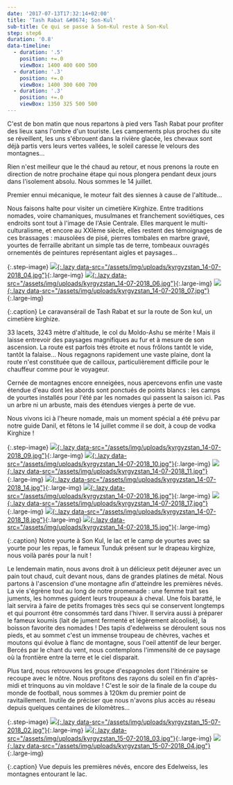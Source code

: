 ```yaml
---
date: '2017-07-13T17:32:14+02:00'
title: 'Tash Rabat &#8674; Son-Kul'
sub-title: Ce qui se passe à Son-Kul reste à Son-Kul
step: step6
duration: '0.8'
data-timeline:
  - duration: '.5'
    position: +=.0
    viewBox: 1400 400 600 500
  - duration: '.3'
    position: +=.0
    viewBox: 1400 300 600 700
  - duration: '.3'
    position: +=.0
    viewBox: 1350 325 500 500
---
```

C'est de bon matin que nous repartons à pied vers Tash Rabat pour profiter des lieux sans l'ombre d'un touriste. Les campements plus proches du site se réveillent, les uns s'ébrouent dans la rivière glacée, les chevaux sont déjà partis vers leurs vertes vallées, le soleil caresse le velours des montagnes...

Rien n'est meilleur que le thé chaud au retour, et nous prenons la route en direction de notre prochaine étape qui nous plongera pendant deux jours dans l'isolement absolu. Nous sommes le 14 juillet.

Premier ennui mécanique, le moteur fait des siennes à cause de l'altitude...

Nous faisons halte pour visiter un cimetière Kirghize. Entre traditions nomades, voire chamaniques, musulmanes et franchement soviétiques, ces endroits sont tout à l'image de l'Asie Centrale. Elles marquent le multi-culturalisme, et encore au XXIème siècle, elles restent des témoignages de ces brassages : mausolées de pisé, pierres tombales en marbre gravé, yourtes de ferraille abritant un simple tas de terre, tombeaux ouvragés ornementés de peintures représentant aigles et paysages...

{:.step-image}
[![](/assets/img/placeholder.png){:.lazy data-src="/assets/img/uploads/kyrgyzstan_14-07-2018_04.jpg"}](/assets/img/uploads/kyrgyzstan_14-07-2018_04.jpg "Tash Rabat"){:.large-img}
[![](/assets/img/placeholder.png){:.lazy data-src="/assets/img/uploads/kyrgyzstan_14-07-2018_06.jpg"}](/assets/img/uploads/kyrgyzstan_14-07-2018_06.jpg "Sur la route de Son Kul"){:.large-img}
[![](/assets/img/placeholder.png){:.lazy data-src="/assets/img/uploads/kyrgyzstan_14-07-2018_07.jpg"}](/assets/img/uploads/kyrgyzstan_14-07-2018_07.jpg "Cimetière kirghize"){:.large-img}

{:.caption}
Le caravansérail de Tash Rabat et sur la route de Son kul, un cimetière kirghize.

33 lacets, 3243 mètre d'altitude, le col du Moldo-Ashu se mérite ! Mais il laisse entrevoir des paysages magnifiques au fur et à mesure de son ascension. La route est parfois très étroite et nous frôlons tantôt le vide, tantôt la falaise... Nous regagnons rapidement une vaste plaine, dont la route n'est constituée que de cailloux, particulièrement difficile pour le chauffeur comme pour le voyageur.

Cernée de montagnes encore enneigées, nous apercevons enfin une vaste étendue d'eau dont les abords sont ponctués de points blancs : les camps de yourtes installés pour l'été par les nomades qui passent la saison ici. Pas un arbre ni un arbuste, mais des étendues vierges à perte de vue.

Nous vivons ici à l'heure nomade, mais un moment spécial a été prévu par notre guide Danil, et fêtons le 14 juillet comme il se doit, à coup de vodka Kirghize ! 

{:.step-image}
[![](/assets/img/placeholder.png){:.lazy data-src="/assets/img/uploads/kyrgyzstan_14-07-2018_09.jpg"}](/assets/img/uploads/kyrgyzstan_14-07-2018_09.jpg "Notre yourte"){:.large-img}
[![](/assets/img/placeholder.png){:.lazy data-src="/assets/img/uploads/kyrgyzstan_14-07-2018_10.jpg"}](/assets/img/uploads/kyrgyzstan_14-07-2018_10.jpg "Le lac Son Kul"){:.large-img}
[![](/assets/img/placeholder.png){:.lazy data-src="/assets/img/uploads/kyrgyzstan_14-07-2018_11.jpg"}](/assets/img/uploads/kyrgyzstan_14-07-2018_11.jpg "Le lac Son Kul"){:.large-img}
[![](/assets/img/placeholder.png){:.lazy data-src="/assets/img/uploads/kyrgyzstan_14-07-2018_14.jpg"}](/assets/img/uploads/kyrgyzstan_14-07-2018_14.jpg "Le camp de yourtes"){:.large-img}
[![](/assets/img/placeholder.png){:.lazy data-src="/assets/img/uploads/kyrgyzstan_14-07-2018_16.jpg"}](/assets/img/uploads/kyrgyzstan_14-07-2018_16.jpg "La yourte pour les repas"){:.large-img}
[![](/assets/img/placeholder.png){:.lazy data-src="/assets/img/uploads/kyrgyzstan_14-07-2018_17.jpg"}](/assets/img/uploads/kyrgyzstan_14-07-2018_17.jpg "La yourte pour les repas"){:.large-img}
[![](/assets/img/placeholder.png){:.lazy data-src="/assets/img/uploads/kyrgyzstan_14-07-2018_18.jpg"}](/assets/img/uploads/kyrgyzstan_14-07-2018_18.jpg "Le fameux Tunduk"){:.large-img}
[![](/assets/img/placeholder.png){:.lazy data-src="/assets/img/uploads/kyrgyzstan_14-07-2018_15.jpg"}](/assets/img/uploads/kyrgyzstan_14-07-2018_15.jpg "Parés pour la nuit"){:.large-img}

{:.caption}
Notre yourte à Son Kul, le lac et le camp de yourtes avec sa yourte pour les repas, le fameux Tunduk présent sur le drapeau kirghize, nous voilà parés pour la nuit !

Le lendemain matin, nous avons droit à un délicieux petit déjeuner avec un pain tout chaud, cuit devant nous, dans de grandes platines de métal. Nous partons à l'ascension d'une montagne afin d'atteindre les premières névés. La vie s'égrène tout au long de notre promenade : une femme trait ses juments, les hommes guident leurs troupeaux à cheval. Une fois baratté, le lait servira à faire de petits fromages très secs qui se conservent longtemps et qui pourront être consommés tard dans l'hiver. Il servira aussi à préparer le fameux koumis (lait de jument fermenté et légèrement alcoolisé), la boisson favorite des nomades ! Des tapis d'edelweiss se déroulent sous nos pieds, et au sommet c'est un immense troupeau de chèvres, vaches et moutons qui évolue à flanc de montagne, sous l'oeil attentif de leur berger. Bercés par le chant du vent, nous contemplons l'immensité de ce paysage où la frontière entre la terre et le ciel disparait.

Plus tard, nous retrouvons les groupe d'espagnoles dont l'itinéraire se recoupe avec le nôtre. Nous profitons des rayons du soleil en fin d'après-midi et trinquons au vin moldave !  C'est le soir de la finale de la coupe du monde de football, nous sommes à 120km du premier point de ravitaillement. Inutile de préciser que nous n'avons plus accès au réseau depuis quelques centaines de kilomètres...

{:.step-image}
[![](/assets/img/placeholder.png){:.lazy data-src="/assets/img/uploads/kyrgyzstan_15-07-2018_02.jpg"}](/assets/img/uploads/kyrgyzstan_15-07-2018_02.jpg "Vue depuis les premières névés"){:.large-img}
[![](/assets/img/placeholder.png){:.lazy data-src="/assets/img/uploads/kyrgyzstan_15-07-2018_03.jpg"}](/assets/img/uploads/kyrgyzstan_15-07-2018_03.jpg "Edelweiss"){:.large-img}
[![](/assets/img/placeholder.png){:.lazy data-src="/assets/img/uploads/kyrgyzstan_15-07-2018_04.jpg"}](/assets/img/uploads/kyrgyzstan_15-07-2018_04.jpg "Le lac Son Kul"){:.large-img}

{:.caption}
Vue depuis les premières névés, encore des Edelweiss, les montagnes entourant le lac.
